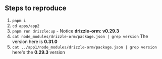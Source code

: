 ## Steps to reproduce

1. `pnpm i`
2. `cd apps/app2`
3. `pnpm run drizzle:up` - Notice **drizzle-orm: v0.29.3**
4. `cat node_modules/drizzle-orm/package.json | grep version` The version here is **0.31.0**
5. `cat ../app1/node_modules/drizzle-orm/package.json | grep version` here's the **0.29.3** version
